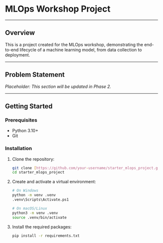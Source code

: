 # MLOps Workshop Project

---

## Overview

This is a project created for the MLOps workshop, demonstrating the end-to-end lifecycle of a machine learning model, from data collection to deployment.

---

## Problem Statement

_Placeholder: This section will be updated in Phase 2._

---

## Getting Started

### Prerequisites

* Python 3.10+
* Git

### Installation

1. Clone the repository:
    ```bash
    git clone [https://github.com/your-username/starter_mlops_project.git](https://github.com/your-username/starter_mlops_project.git)
    cd starter_mlops_project
    ```
2. Create and activate a virtual environment:
    ```bash
    # On Windows
    python -m venv .venv
    .venv\Scripts\Activate.ps1

    # On macOS/Linux
    python3 -m venv .venv
    source .venv/bin/activate
    ```
3. Install the required packages:
    ```bash
    pip install -r requirements.txt
    ```